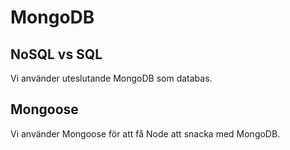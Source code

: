 # MongoDB

## NoSQL vs SQL

Vi använder uteslutande MongoDB som databas.

## Mongoose

Vi använder Mongoose för att få Node att snacka med MongoDB.
